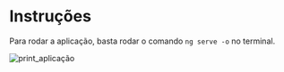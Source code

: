# Instruções
Para rodar a aplicação, basta rodar o comando `ng serve -o` no terminal.

![print_aplicação](https://i.imgur.com/fR4mmEo.png)
